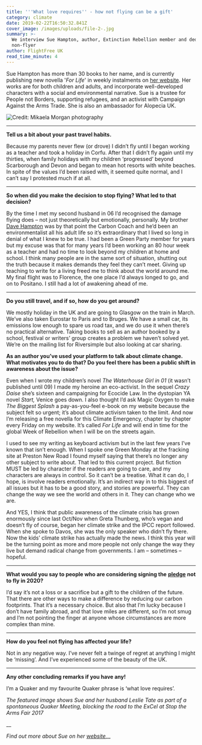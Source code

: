 ```yaml
---
title: '''What love requires'' - how not flying can be a gift'
category: climate
date: 2019-02-22T16:50:32.841Z
cover_image: /images/uploads/file-2-.jpg
summary: >-
  We interview Sue Hampton, author, Extinction Rebellion member and dedicated
  non-flyer
author: FlightFree UK
read_time_minute: 4
---
```

Sue Hampton has more than 30 books to her name, and is currently publishing new novella '_For Life_' in weekly instalments on [her website](httpwww.suehamptonauthor.co.uk/category/blog-posts/). Her works are for both children and adults, and incorporate well-developed characters with a social and environmental narrative. Sue is a trustee for People not Borders, supporting refugees, and an activist with Campaign Against the Arms Trade. She is also an ambassador for Alopecia UK.

![](/images/uploads/0debf8_96465fec0ca6493f97a2947690b3cb81_mv2_d_3954_6101_s_4_2.webp "Credit: Mikaela Morgan photography")

- - -

**Tell us a bit about your past travel habits.**

Because my parents never flew (or drove) I didn’t fly until I began working as a teacher and took a holiday in Corfu. After that I didn’t fly again until my thirties, when family holidays with my children ‘progressed’ beyond Scarborough and Devon and began to mean hot resorts with white beaches. In spite of the values I’d been raised with, it seemed quite normal, and I can’t say I protested much if at all.

- - -

**So when did you make the decision to stop flying? What led to that decision?**

By the time I met my second husband in 06 I’d recognised the damage flying does – not just theoretically but emotionally, personally. My brother [Dave Hampton](http://www.carboncoach.com/) was by that point the Carbon Coach and he’d been an environmentalist all his adult life so it’s extraordinary that I lived so long in denial of what I knew to be true. I had been a Green Party member for years but my excuse was that for many years I’d been working an 80 hour week as a teacher and had no time to look beyond my children at home and school. I think many people are in the same sort of situation, shutting out the truth because it makes demands they feel they can’t meet. Giving up teaching to write for a living freed me to think about the world around me. My final flight was to Florence, the one place I’d always longed to go, and on to Positano. I still had a lot of awakening ahead of me. 

- - -

**Do you still travel, and if so, how do you get around?**

We mostly holiday in the UK and are going to Glasgow on the train in March. We’ve also taken Eurostar to Paris and to Bruges. We have a small car, its emissions low enough to spare us road tax, and we do use it when there’s no practical alternative. Taking books to sell as an author booked by a school, festival or writers’ group creates a problem we haven’t solved yet. We’re on the mailing list for Riversimple but also looking at car sharing.

**As an author you’ve used your platform to talk about climate change. What motivates you to do that? Do you feel there has been a public shift in awareness about the issue?**

Even when I wrote my children’s novel _The Waterhouse Girl in 01_ (it wasn’t published until 09) I made my heroine an eco-activist. In the sequel _Crazy Daise_ she’s sixteen and campaigning for Ecocide Law. In the dystopian YA novel _Start,_ Venice goes down. I also thought I’d ask Magic Oxygen to make _The Biggest Splash_ a pay-as-you-feel e-book on my website because the subject felt so urgent; it’s about climate activism taken to the limit. And now I’m releasing a free novella for this Climate Emergency, chapter by chapter every Friday on my website. It’s called _For Life_ and will end in time for the global Week of Rebellion when I will be on the streets again. 

I used to see my writing as keyboard activism but in the last few years I’ve known that isn’t enough. When I spoke one Green Monday at the fracking site at Preston New Road I found myself saying that there’s no longer any other subject to write about. That led to this current project. But fiction MUST be led by character if the readers are going to care, and my characters are always in control. So it can’t be a treatise. What it can do, I hope, is involve readers emotionally. It’s an indirect way in to this biggest of all issues but it has to be a good story, and stories are powerful. They can change the way we see the world and others in it. They can change who we are. 

And YES, I think that public awareness of the climate crisis has grown enormously since last Oct/Nov when Greta Thunberg, who’s vegan and doesn’t fly of course, began her climate strike and the IPCC report followed. When she spoke to Davos, she was the only speaker who didn’t fly there. Now the kids’ climate strike has actually made the news. I think this year will be the turning point as more and more people not only change the way they live but demand radical change from governments. I am – sometimes – hopeful. 

- - -

**What would you say to people who are considering signing the** [**pledge**](https://www.flightfree.co.uk/pledge) **not to fly in 2020?**

I’d say it’s not a loss or a sacrifice but a gift to the children of the future. That there are other ways to make a difference by reducing our carbon footprints. That it’s a necessary choice. But also that I’m lucky because I don’t have family abroad, and that love miles are different, so I’m not smug and I’m not pointing the finger at anyone whose circumstances are more complex than mine.

- - -

**How do you feel not flying has affected your life?**

Not in any negative way. I’ve never felt a twinge of regret at anything I might be ‘missing’. And I’ve experienced some of the beauty of the UK.

- - -

**Any other concluding remarks if you have any!**

I’m a Quaker and my favourite Quaker phrase is ‘what love requires’. 

_The featured image shows Sue and her husband Leslie Tate as part of a spontaneous Quaker Meeting, blocking the road to the ExCel at Stop the Arms Fair 2017_

__

_Find out more about Sue on her_ [_website_](https://www.suehamptonauthor.co.uk/)__
